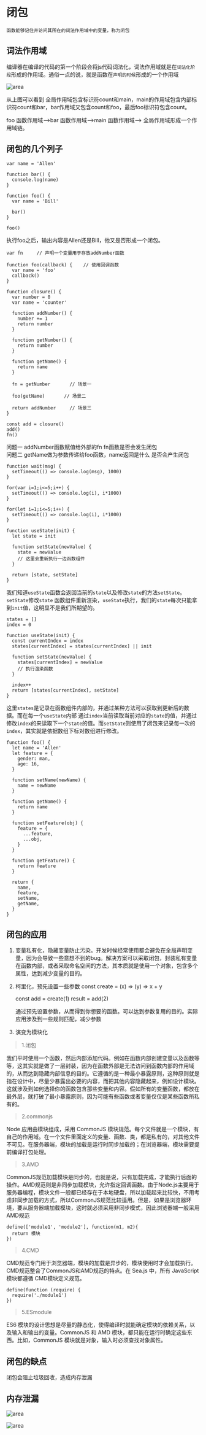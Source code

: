 # 闭包

    函数能够记住并访问其所在的词法作用域中的变量，称为闭包

## 词法作用域 

编译器在编译的代码的第一个阶段会将js代码词法化，词法作用域就是在`词法化阶段`形成的作用域。通俗一点的说，就是函数在`声明的时候`形成的一个作用域

![area](https://github.com/wangx1229/Closure/blob/main/imgs/area.png)

从上图可以看到 全局作用域包含标识符count和main，main的作用域包含内部标识符count和bar，bar作用域又包含count和foo，最后foo标识符包含count。

foo 函数作用域—>bar 函数作用域—>main 函数作用域—> 全局作用域形成一个作用域链。


## 闭包的几个列子  
    var name = 'Allen'

    function bar() {
      console.log(name)
    }

    function foo() {
      var name = 'Bill'
      
      bar()
    }

    foo()

执行foo之后，输出内容是Allen还是Bill，他又是否形成一个闭包。


    var fn     // 声明一个变量用于存放addNumber函数
    
    function foo(callback) {    // 使用回调函数
      var name = 'foo'
      callback()
    } 

    function closure() {
      var number = 0
      var name = 'counter'

      function addNumber() {
        number += 1
        return number
      }

      function getNumber() {
        return number
      }

      function getName() {
        return name
      }

      fn = getNumber       // 场景一

      foo(getName)       // 场景二

      return addNumber     // 场景三
    }

    const add = closure()
    add()
    fn()

问题一 addNumber函数赋值给外部的fn fn函数是否会发生闭包  
问题二 getName做为参数传递给foo函数，name返回是什么 是否会产生闭包

    function wait(msg) {
      setTimeout(() => console.log(msg), 1000)
    }

    for(var i=1;i<=5;i++) {
      setTimeout(() => console.log(i), i*1000)
    }

    for(let i=1;i<=5;i++) {
      setTimeout(() => console.log(i), i*1000)
    }

    function useState(init) {
      let state = init

      function setState(newValue) {
        state = newValue
        // 这里会重新执行一边函数组件
      }

      return [state, setState]
    }

我们知道`useState`函数会返回当前的`state`以及修改`state`的方法`setState`。`setState`修改`state` 函数组件重新渲染，`useState`执行，我们的`state`每次只能拿到`init`值，这明显不是我们所期望的。

    states = []
    index = 0

    function useState(init) {
      const currentIndex = index
      states[currentIndex] = states[currentIndex] || init

      function setState(newValue) {
        states[currentIndex] = newValue
        // 执行渲染函数
      }

      index++
      return [states[currentIndex], setState]
    }
    
这里`states`是记录在函数组件内部的，并通过某种方法可以获取到更新后的数据。而在每一个`useState`内部 通过`index`当前读取当前对应的`state`的值，并通过修改`index`的来读取下一个`state`的值。而`setState`则使用了闭包来记录每一次的`index`，其实就是依据数组下标对数组进行修改。

    function foo() {
      let name = 'Allen'
      let feature = {
        gender: man,
        age: 16,
      }

      function setName(newName) {
        name = newName
      }

      function getName() {
        return name
      }

      function setFeature(obj) {
        feature = {
          ...feature,
          ...obj,
        }
      }

      function getFeature() {
        return feature
      }

      return {
        name,
        feature,
        setName,
        getName,
      }
    }

## 闭包的应用   

1. 变量私有化，隐藏变量防止污染。开发时候经常使用都会避免在全局声明变量，因为会导致一些意想不到的bug。解决方案可以采取闭包，封装私有变量在函数内部，或者采取命名空间的方法，其本质就是使用一个对象，包含多个属性，达到减少变量的目的。

2. 柯里化，预先设置一些参数
    const create = (x) => (y) => x + y

    const add = create(1)
    result = add(2)

    通过预先设置参数，从而得到你想要的函数。可以达到参数复用的目的。实际应用涉及到一些规则匹配，减少参数

3. 演变为模块化
  
> 1.闭包  

  我们平时使用一个函数，然后内部添加代码。例如在函数内部创建变量以及函数等等，这其实就是做了一层封装，因为在函数外部是无法访问到函数内部的作用域的，从而达到隐藏内部信息的目的。它遵循的是一种最小暴露原则，这种原则就是指在设计中，尽量少暴露出必要的内容，而把其他内容隐藏起来，例如设计模块。这就涉及到如何选择你的函数包含那些变量和内容。假如所有的变量函数，都放在最外层，就打破了最小暴露原则，因为可能有些函数或者变量仅仅是某些函数所私有的。

> 2.commonjs

Node 应用由模块组成，采用 CommonJS 模块规范。每个文件就是一个模块，有自己的作用域。在一个文件里面定义的变量、函数、类，都是私有的，对其他文件不可见。在服务器端，模块的加载是运行时同步加载的；在浏览器端，模块需要提前编译打包处理。

> 3.AMD  

CommonJS规范加载模块是同步的，也就是说，只有加载完成，才能执行后面的操作。AMD规范则是非同步加载模块，允许指定回调函数。由于Node.js主要用于服务器编程，模块文件一般都已经存在于本地硬盘，所以加载起来比较快，不用考虑非同步加载的方式，所以CommonJS规范比较适用。但是，如果是浏览器环境，要从服务器端加载模块，这时就必须采用非同步模式，因此浏览器端一般采用AMD规范


    define(['module1', 'module2'], function(m1, m2){
      return 模块
    })

> 4.CMD  

CMD规范专门用于浏览器端，模块的加载是异步的，模块使用时才会加载执行。CMD规范整合了CommonJS和AMD规范的特点。在 Sea.js 中，所有 JavaScript 模块都遵循 CMD模块定义规范。

    define(function (require) {
      require('./module1')
    })

> 5.ESmodule

ES6 模块的设计思想是尽量的静态化，使得编译时就能确定模块的依赖关系，以及输入和输出的变量。CommonJS 和 AMD 模块，都只能在运行时确定这些东西。比如，CommonJS 模块就是对象，输入时必须查找对象属性。


## 闭包的缺点

闭包会阻止垃圾回收，造成内存泄漏

## 内存泄漏

![area](https://github.com/wangx1229/Closure/blob/main/imgs/gc.png)

![area](https://github.com/wangx1229/Closure/blob/main/imgs/mark.png)
